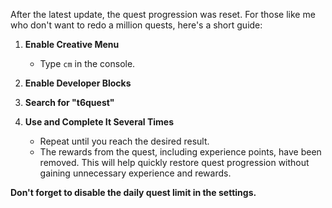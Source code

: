 After the latest update, the quest progression was reset. For those like me who don't want to redo a million quests, here's a short guide:

1. **Enable Creative Menu**
   - Type `cm` in the console.

2. **Enable Developer Blocks**
   
3. **Search for "t6quest"**

4. **Use and Complete It Several Times**
   - Repeat until you reach the desired result.
   - The rewards from the quest, including experience points, have been removed. This will help quickly restore quest progression without gaining unnecessary experience and rewards.

**Don't forget to disable the daily quest limit in the settings.**
